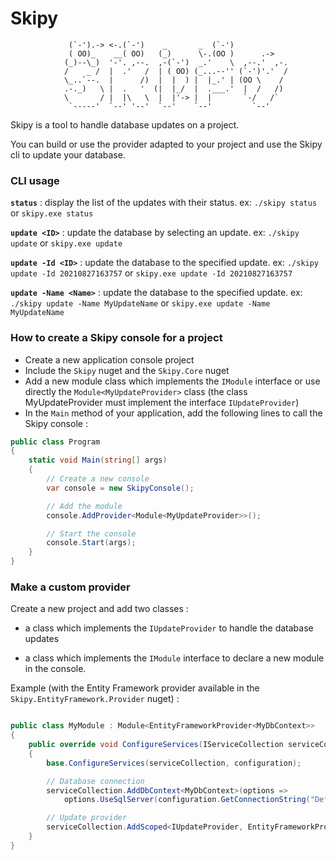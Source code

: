 # Skipy

                 (`-').-> <-.(`-')    _       _  (`-')            
                 ( OO)_    __( OO)   (_)      \-.(OO )      .->   
                (_)--\_)  '-'. ,--.  ,-(`-')  _.'    \  ,--.'  ,-.
                /    _ /  |  .'   /  | ( OO) (_...--'' (`-')'.'  /
                \_..`--.  |      /)  |  |  ) |  |_.' | (OO \    / 
                .-._)   \ |  .   '  (|  |_/  |  .___.'  |  /   /) 
                \       / |  |\   \  |  |'-> |  |       `-/   /`  
                 `-----'  `--' '--'  `--'    `--'         `--'   

Skipy is a tool to handle database updates on a project.

You can build or use the provider adapted to your project and use the Skipy cli to update your database.

### CLI usage


**`status`** : display the list of the updates with their status. ex: `./skipy status` or `skipy.exe status`

**`update <ID>`** : update the database by selecting an update. ex: `./skipy update` or `skipy.exe update`

**`update -Id <ID>`** : update the database to the specified update. ex: `./skipy update -Id 20210827163757` or `skipy.exe update -Id 20210827163757`

**`update -Name <Name>`** : update the database to the specified update. ex: `./skipy update -Name MyUpdateName` or `skipy.exe update -Name MyUpdateName`

### How to create a Skipy console for a project


- Create a new application console project
- Include the `Skipy` nuget and the `Skipy.Core` nuget
- Add a new module class which implements the `IModule` interface or use directly the `Module<MyUpdateProvider>` class (the class MyUpdateProvider must implement the interface `IUpdateProvider`)
- In the `Main` method of your application, add the following lines to call the Skipy console :

```C#
public class Program
{
    static void Main(string[] args)
    {
        // Create a new console
        var console = new SkipyConsole();

        // Add the module
        console.AddProvider<Module<MyUpdateProvider>>();

        // Start the console
        console.Start(args);
    }
}
```

### Make a custom provider


Create a new project and add two classes :

- a class which implements the `IUpdateProvider` to handle the database updates

- a class which implements the `IModule` interface to declare a new module in the console. 

Example (with the Entity Framework provider available in the `Skipy.EntityFramework.Provider` nuget) :

```C#

public class MyModule : Module<EntityFrameworkProvider<MyDbContext>>
{
    public override void ConfigureServices(IServiceCollection serviceCollection, IConfiguration configuration)
    {
        base.ConfigureServices(serviceCollection, configuration);

        // Database connection
        serviceCollection.AddDbContext<MyDbContext>(options =>
            options.UseSqlServer(configuration.GetConnectionString("DefaultConnection")));

        // Update provider
        serviceCollection.AddScoped<IUpdateProvider, EntityFrameworkProvider<MyDbContext>>();
    }
}
```
